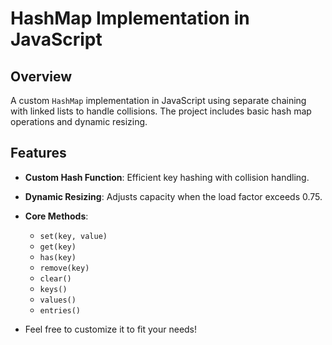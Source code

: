 # HashMap Implementation in JavaScript

## Overview

A custom `HashMap` implementation in JavaScript using separate chaining with linked lists to handle collisions. The project includes basic hash map operations and dynamic resizing.

## Features

- **Custom Hash Function**: Efficient key hashing with collision handling.
- **Dynamic Resizing**: Adjusts capacity when the load factor exceeds 0.75.
- **Core Methods**:
  - `set(key, value)`
  - `get(key)`
  - `has(key)`
  - `remove(key)`
  - `clear()`
  - `keys()`
  - `values()`
  - `entries()`

- Feel free to customize it to fit your needs!
